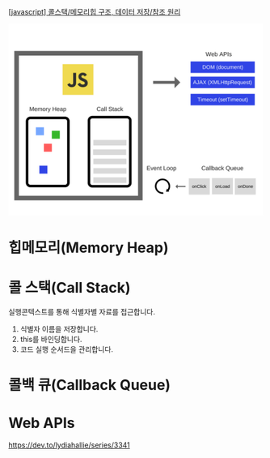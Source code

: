[[javascript] 콜스택/메모리힙 구조, 데이터 저장/참조 원리](https://charming-kyu.tistory.com/19)

![자바스크립트 엔진 약도](img/%EC%9E%90%EB%B0%94%EC%8A%A4%ED%81%AC%EB%A6%BD%ED%8A%B8%EC%97%94%EC%A7%84%EC%95%BD%EB%8F%84.png)

# 힙메모리(Memory Heap)

# 콜 스택(Call Stack)

실행콘텍스트를 통해 식별자별 자료를 접근합니다.

1. 식별자 이름을 저장합니다.
2. this를 바인딩합니다.
3. 코드 실행 순서드을 관리합니다.

# 콜백 큐(Callback Queue)

# Web APIs

https://dev.to/lydiahallie/series/3341
